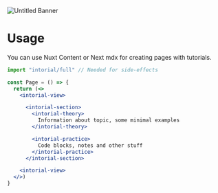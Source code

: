 
![Untitled Banner](https://github.com/tokiory/intorial/assets/101672047/72c148b9-f9dd-4b9c-bbce-6a80db66ba7b)

# Usage
You can use Nuxt Content or Next mdx for creating pages with tutorials.
```jsx
import "intorial/full" // Needed for side-effects

const Page = () => {
  return (<>
    <intorial-view>

      <intorial-section>
        <intorial-theory>
          Information about topic, some minimal examples
        </intorial-theory>

        <intorial-practice>
          Code blocks, notes and other stuff
        </intorial-practice>
      </intorial-section>

    <intorial-view>
  </>)
}
```

